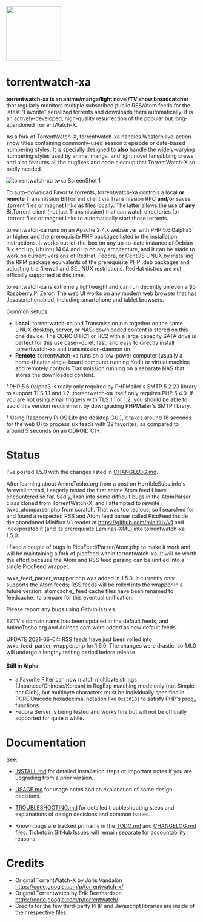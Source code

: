 <img src="http://silverlakecorp.com/torrentwatch-xa/torrentwatch-xa-logo144.png" width="144" height="144"/>

torrentwatch-xa
===============

__torrentwatch-xa is an anime/manga/light novel/TV show broadcatcher__ that regularly monitors multiple subscribed public RSS/Atom feeds for the latest "Favorite" serialized torrents and downloads them automatically. It is an actively-developed, high-quality resurrection of the popular but long-abandoned TorrentWatch-X.

As a fork of TorrentWatch-X, torrentwatch-xa handles Western live-action show titles containing commonly-used season x episode or date-based numbering styles. It is specially designed to __also__ handle the widely-varying numbering styles used by anime, manga, and light novel fansubbing crews and also features all the bugfixes and code cleanup that TorrentWatch-X so badly needed.

![torrentwatch-xa twxa ScreenShot 1](http://silverlakecorp.com/torrentwatch-xa/twxaScreenShot1.png)

To auto-download Favorite torrents, torrentwatch-xa controls a local __or remote__ Transmission BitTorrent client via Transmission RPC __and/or__ saves .torrent files or magnet links as files locally. The latter allows the use of __any__ BitTorrent client (not just Transmission) that can watch directories for .torrent files or magnet links to automatically start those torrents.

torrentwatch-xa runs on an Apache 2.4.x webserver with PHP 5.6.0alpha3&sup1; or higher and the prerequisite PHP packages listed in the installation instructions. It works out-of-the-box on any up-to-date instance of Debian 8.x and up, Ubuntu 14.04 and up on any architecture, and it can be made to work on current versions of RedHat, Fedora, or CentOS LINUX by installing the RPM package equivalents of the prerequisite PHP .deb packages and adjusting the firewall and SELINUX restrictions. RedHat distros are not officially supported at this time.

torrentwatch-xa is extremely lightweight and can run decently on even a $5 Raspberry Pi Zero&sup2;. The web UI works on any modern web browser that has Javascript enabled, including smartphone and tablet browsers.

Common setups:

- __Local__: torrentwatch-xa and Transmission run together on the same LINUX desktop, server, or NAS; downloaded content is stored on this one device. The ODROID HC1 or HC2 with a large capacity SATA drive is perfect for this use case--quiet, fast, and easy to directly install torrentwatch-xa and transmission-daemon on.
- __Remote__: torrentwatch-xa runs on a low-power computer (usually a home-theater single-board computer running Kodi) or virtual machine and remotely controls Transmission running on a separate NAS that stores the downloaded content.


&sup1; PHP 5.6.0alpha3 is really only required by PHPMailer's SMTP 5.2.23 library to support TLS 1.1 and 1.2. torrentwatch-xa itself only requires PHP 5.4.0. If you are not using email triggers with TLS 1.1 or 1.2, you should be able to avoid this version requirement by downgrading PHPMailer's SMTP library.

&sup2; Using Raspberry Pi OS Lite (no desktop GUI), it takes around 18 seconds for the web UI to process six feeds with 32 favorites, as compared to around 5 seconds on an ODROID C1+.

Status
===============

I've posted 1.5.0 with the changes listed in [CHANGELOG.md](CHANGELOG.md).

After learning about AnimeTosho.org from a post on HorribleSubs.info's farewell thread, I eagerly tested the first anime Atom feed I have encountered so far. Sadly, I ran into some difficult bugs in the AtomParser class cloned from TorrentWatch-X, and I attempted to rewrite twxa_atomparser.php from scratch. That was too tedious, so I searched for and found a respected RSS and Atom feed parser called PicoFeed inside the abandoned Miniflux V1 reader at https://github.com/miniflux/v1 and incorporated it (and its prerequisite Laminas-XML) into torrentwatch-xa 1.5.0.

I fixed a couple of bugs in PicoFeed/Parser/Atom.php to make it work and will be maintaining a fork of picofeed within torrentwatch-xa. It will be worth the effort because the Atom and RSS feed parsing can be unified into a single PicoFeed wrapper.

twxa_feed_parser_wrapper.php was added in 1.5.0. It currently only supports the Atom feeds; RSS feeds will be rolled into the wrapper in a future version. atomcache_ feed cache files have been renamed to feedcache_ to prepare for this eventual unification.

Please report any bugs using Github Issues.

EZTV's domain name has been updated in the default feeds, and AnimeTosho.org and Anirena.com were added as new default feeds.

UPDATE 2021-06-04: RSS feeds have just been rolled into twxa_feed_parser_wrapper.php for 1.6.0. The changes were drastic, so 1.6.0 will undergo a lengthy testing period before release.

#### Still in Alpha

- a Favorite Filter can now match multibyte strings (Japanese/Chinese/Korean) in RegExp matching mode only (not Simple, nor Glob), but multibyte characters must be individually specified in PCRE Unicode hexadecimal notation like `0x{3010}` to satisfy PHP's preg_ functions.
- Fedora Server is being tested and works fine but will not be officially supported for quite a while.

Documentation
===============

See:

- [INSTALL.md](INSTALL.md) for detailed installation steps or important notes if you are upgrading from a prior version.

- [USAGE.md](USAGE.md) for usage notes and an explanation of some design decisions.

- [TROUBLESHOOTING.md](TROUBLESHOOTING.md) for detailed troubleshooting steps and explanations of design decisions and common issues.

- Known bugs are tracked primarily in the [TODO.md](TODO.md) and [CHANGELOG.md](CHANGELOG.md) files. Tickets in GitHub Issues will remain separate for accountability reasons.

Credits
===============

- Original TorrentWatch-X by Joris Vandalon https://code.google.com/p/torrentwatch-x/
- Original Torrentwatch by Erik Bernhardson https://code.google.com/p/torrentwatch/
- Credits for the few third-party PHP and Javascript libraries are inside of their respective files.
